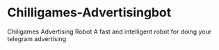 # Chilligames-Advertisingbot
Chiligames Advertising Robot A fast and intelligent robot for doing your telegram advertising
